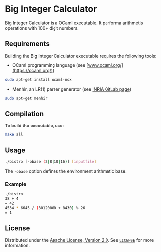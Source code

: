 # Big Integer Calculator

Big Integer Calculator is a OCaml executable. It performa arithmetis operations with 100+ digit numbers.

## Requirements

Building the Big Integer Calculator executable requires the following tools:
- OCaml programming language (see [www.ocaml.org/](https://ocaml.org/))
```bash
sudo apt-get install ocaml-nox
```
- Menhir, an LR(1) parser generator (see [INRIA GitLab page](https://gitlab.inria.fr/fpottier/menhir/))
```bash
sudo apt-get menhir
```

## Compilation

To build the executable, use:

```bash
make all
```

## Usage

```bash
./bistro [-obase (2|8|10|16)] [inputfile]
```

The `-obase` option defines the environment arithmetic base.

### Example

```bash
./bistro
38 + 4
= 42
4534 * 6645 / (30120000 + 8430) % 26
= 1
```

## License

Distributed under the [Apache License, Version 2.0](http://www.apache.org/licenses/). See [`LICENSE`](LICENSE) for more information.
